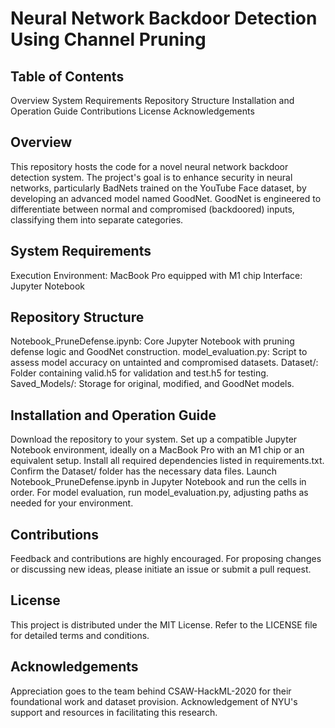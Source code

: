# Neural Network Backdoor Detection Using Channel Pruning

## Table of Contents

Overview
System Requirements
Repository Structure
Installation and Operation Guide
Contributions
License
Acknowledgements

## Overview
This repository hosts the code for a novel neural network backdoor detection system. The project's goal is to enhance security in neural networks, particularly BadNets trained on the YouTube Face dataset, by developing an advanced model named GoodNet. GoodNet is engineered to differentiate between normal and compromised (backdoored) inputs, classifying them into separate categories.

## System Requirements

Execution Environment: MacBook Pro equipped with M1 chip
Interface: Jupyter Notebook
## Repository Structure

Notebook_PruneDefense.ipynb: Core Jupyter Notebook with pruning defense logic and GoodNet construction.
model_evaluation.py: Script to assess model accuracy on untainted and compromised datasets.
Dataset/: Folder containing valid.h5 for validation and test.h5 for testing.
Saved_Models/: Storage for original, modified, and GoodNet models.
## Installation and Operation Guide

Download the repository to your system.
Set up a compatible Jupyter Notebook environment, ideally on a MacBook Pro with an M1 chip or an equivalent setup.
Install all required dependencies listed in requirements.txt.
Confirm the Dataset/ folder has the necessary data files.
Launch Notebook_PruneDefense.ipynb in Jupyter Notebook and run the cells in order.
For model evaluation, run model_evaluation.py, adjusting paths as needed for your environment.
## Contributions
Feedback and contributions are highly encouraged. For proposing changes or discussing new ideas, please initiate an issue or submit a pull request.

## License
This project is distributed under the MIT License. Refer to the LICENSE file for detailed terms and conditions.

## Acknowledgements

Appreciation goes to the team behind CSAW-HackML-2020 for their foundational work and dataset provision.
Acknowledgement of NYU's support and resources in facilitating this research.
